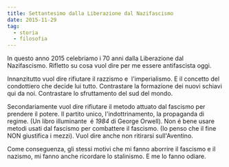 ```yaml
---
title: Settantesimo dalla Liberazione dal Nazifascismo
date: 2015-11-29
tag:
  - storia
  - filosofia
---
```


In questo anno 2015 celebriamo i 70 anni dalla Liberazione dal Nazifascismo. Rifletto su cosa vuol dire per me essere antifascista oggi.

Innanzitutto vuol dire rifiutare il razzismo e  l'imperialismo. E il concetto del condottiero che decide lui tutto. Contrastare la formazione dei nuovi schiavi qui da noi. Contrastare lo sfruttamento del sud del mondo.

Secondariamente vuol dire rifiutare il metodo attuato dal fascismo per prendere il potere. Il partito unico, l'indottrinamento, la propaganda di regime. (Un libro illuminante  é <em>1984</em> di George Orwell). Non é bene usare metodi usati dal fascismo per combattere il fascismo. (Io penso che il fine NON giustifica i mezzi). Vuol dire anche non ritirarsi sull'Aventino.

Come conseguenza, gli stessi motivi che mi fanno aborrire il fascismo e il nazismo, mi fanno anche ricordare lo stalinismo. E me lo fanno odiare.
